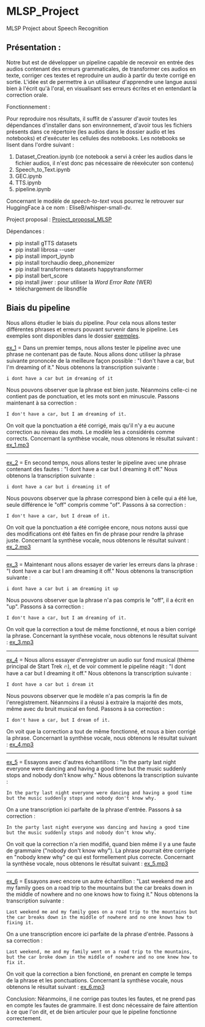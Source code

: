 # MLSP_Project
MLSP Project about Speech Recognition

## Présentation :

Notre but est de développer un pipeline capable de recevoir en entrée des audios contenant des erreurs grammaticales, de transformer ces audios en texte, corriger ces textes et reproduire un audio à partir du texte corrigé en sortie. L'idée est de permettre à un utilisateur d'apprendre une langue aussi bien à l'écrit qu'à l'oral, en visualisant ses erreurs écrites et en entendant la correction orale.

Fonctionnement :

Pour reproduire nos résultats, il suffit de s'assurer d'avoir toutes les dépendances d'installer dans son environnement, d'avoir tous les fichiers présents dans ce répertoire (les audios dans le dossier audio et les notebooks) et d'exécuter les cellules des notebooks. Les notebooks se lisent dans l'ordre suivant :
1. Dataset_Creation.ipynb (ce notebook a servi à créer les audios dans le fichier audios, il n'est donc pas nécessaire de réexécuter son contenu)
2. Speech_to_Text.ipynb
3. GEC.ipynb
4. TTS.ipynb
5. pipeline.ipynb

Concernant le modèle de *speech-to-text* vous pourrez le retrouver sur HuggingFace à ce nom : EliseB/whisper-small-dv. 

Project proposal : [Project_proposal_MLSP](Project_proposal_MSLP.pdf)

Dépendances :

- pip install gTTS datasets
- pip install librosa --user
- pip install import_ipynb
- pip install torchaudio deep_phonemizer
- pip install transformers datasets happytransformer
- pip install bert_score
- pip install jiwer : pour utiliser la *Word Error Rate* (WER)
- téléchargement de libsndfile



## Biais du pipeline
Nous allons étudier le biais du pipeline. Pour cela nous allons tester différentes phrases et erreurs pouvant survenir dans le pipeline.
Les exemples sont disponibles dans le dossier [exemples](./exemples/).

[ex_1](./exemples/ex_1/) = Dans un premier temps, nous allons tester le pipeline avec une phrase ne contenant pas de faute. Nous allons donc utiliser la phrase suivante prononcée de la meilleure façon possible : "I don't have a car, but I'm dreaming of it."
Nous obtenons la transcription suivante :
```text
i dont have a car but im dreaming of it
```
Nous pouvons observer que la phrase est bien juste. Néanmoins celle-ci ne contient pas de ponctuation, et les mots sont en minuscule. Passons maintenant à sa correction :
```text
I don't have a car, but I am dreaming of it.
```
On voit que la ponctuation a été corrigé, mais qu'il n'y a eu aucune correction au niveau des mots. Le modèle les a considérés comme corrects.
Concernant la synthèse vocale, nous obtenons le résultat suivant :
[ex_1.mp3](./exemples/ex_1/gtts_GEC/out_0.mp3)
___
[ex_2](./exemples/ex_2/) = En second temps, nous allons tester le pipeline avec une phrase contenant des fautes : "I dont have a car but I dreaming it off."
Nous obtenons la transcription suivante :
```text
i dont have a car but i dreaming it of
```
Nous pouvons observer que la phrase correspond bien à celle qui a été lue, seule différence le "off" compris comme "of". Passons à sa correction :
```text
I don't have a car, but I dream of it.
```
On voit que la ponctuation a été corrigée encore, nous notons aussi que des modifications ont été faites en fin de phrase pour rendre la phrase juste. 
Concernant la synthèse vocale, nous obtenons le résultat suivant :
[ex_2.mp3](./exemples/ex_2/gtts_GEC/out_0.mp3)
___
[ex_3](./exemples/ex_3/) = Maintenant nous allons essayer de varier les erreurs dans la phrase : "I dont have a car but I am dreaming it off."
Nous obtenons la transcription suivante :
```text
i dont have a car but i am dreaming it up
```
Nous pouvons observer que la phrase n'a pas compris le "off", il a écrit en "up". Passons à sa correction :
```text
I don't have a car, but I am dreaming of it.
```
On voit que la correction a tout de même fonctionné, et nous a bien corrigé la phrase. 
Concernant la synthèse vocale, nous obtenons le résultat suivant :
[ex_3.mp3](./exemples/ex_3/gtts_GEC/out_0.mp3)
___
[ex_4](./exemples/ex_4/) = Nous allons essayer d'enregistrer un audio sur fond musical (thème principal de Start Trek 🔥), et de voir comment le pipeline réagit : "I dont have a car but I dreaming it off."
Nous obtenons la transcription suivante :
```text
I dont have a car but i dream it
```
Nous pouvons observer que le modèle n'a pas compris la fin de l'enregistrement. Néanmoins il a réussi à extraire la majorité des mots, même avec du bruit musical en fond. Passons à sa correction :
```text
I don't have a car, but I dream of it.
```
On voit que la correction a tout de même fonctionné, et nous a bien corrigé la phrase. 
Concernant la synthèse vocale, nous obtenons le résultat suivant :
[ex_4.mp3](./exemples/ex_4/gtts_GEC/out_0.mp3)
___
[ex_5](./exemples/ex_5/) = Essayons avec d'autres échantillons : "In the party last night everyone were dancing and having a good time but the music suddenly stops and nobody don't know why."
Nous obtenons la transcription suivante :
```text
In the party last night everyone were dancing and having a good time but the music suddenly stops and nobody don't know why.
```
On a une transcription ici parfaite de la phrase d'entrée. Passons à sa correction :
```text
In the party last night everyone was dancing and having a good time but the music suddenly stops and nobody don't know why.
```
On voit que la correction n'a rien modifié, quand bien même il y a une faute de grammaire ("nobody don't know why"). La phrase pourrait être corrigée en "nobody knew why" ce qui est formellement plus correcte.
Concernant la synthèse vocale, nous obtenons le résultat suivant :
[ex_5.mp3](./exemples/ex_5/gtts_GEC/out_0.mp3)
___
[ex_6](./exemples/ex_6/) = Essayons avec encore un autre échantillon : "Last weekend me and my family goes on a road trip to the mountains but the car breaks down in the middle of nowhere and no one knows how to fixing it."
Nous obtenons la transcription suivante :
```text
Last weekend me and my family goes on a road trip to the mountains but the car breaks down in the middle of nowhere and no one knows how to fixing it.
```
On a une transcription encore ici parfaite de la phrase d'entrée. Passons à sa correction :
```text
Last weekend, me and my family went on a road trip to the mountains, but the car broke down in the middle of nowhere and no one knew how to fix it.
```
On voit que la correction a bien fonctioné, en prenant en compte le temps de la phrase et les ponctuations. 
Concernant la synthèse vocale, nous obtenons le résultat suivant :
[ex_6.mp3](./exemples/ex_6/gtts_GEC/out_0.mp3)

Conclusion: Néanmoins, il ne corrige pas toutes les fautes, et ne prend pas en compte les fautes de grammaire. Il est donc nécessaire de faire attention à ce que l'on dit, et de bien articuler pour que le pipeline fonctionne correctement.
